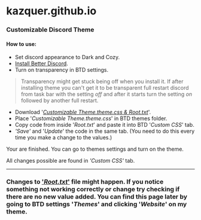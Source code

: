# kazquer.github.io

### __Customizable Discord Theme__

#### How to use:
* Set discord appearance to Dark and Cozy.
* [Install Better Discord](https://betterdiscord.net/home/).
* Turn on transparency in BTD settings. 
> Transparency might get stuck being off when you install it. If after installing theme you can't get it to be transparent full restart discord from task bar with the setting *off* and after it starts turn the setting *on* followed by another full restart.
* Download '*[Customizable Theme.theme.css & Root.txt](https://github.com/kazquer/CustomizableTheme)*'.
* Place '*Customizable Theme.theme.css*' in BTD themes folder. 
* Copy code from inside '*Root.txt*' and paste it into BTD '*Custom CSS*' tab. 
* *'Save'* and '*Update*' the code in the same tab. (You need to do this every time you make a change to the values.)

Your are finished. You can go to themes settings and turn on the theme.

All changes possible are found in *'Custom CSS'* tab.

---
### Changes to ['*Root.txt*'](https://github.com/kazquer/CustomizableTheme) file might happen. If you notice something not working correctly or change try checking if there are no new value added. You can find this page later by going to BTD settings '*Themes*' and clicking '*Website*' on my theme.
